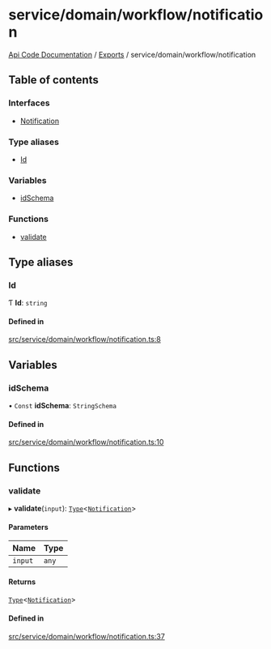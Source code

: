 # service/domain/workflow/notification
 
[Api Code Documentation](../README.md) / [Exports](../modules.md) / service/domain/workflow/notification

## Table of contents

### Interfaces

- [Notification](../interfaces/service_domain_workflow_notification.Notification.md)

### Type aliases

- [Id](service_domain_workflow_notification.md#id)

### Variables

- [idSchema](service_domain_workflow_notification.md#idschema)

### Functions

- [validate](service_domain_workflow_notification.md#validate)

## Type aliases

### Id

Ƭ **Id**: `string`

#### Defined in

[src/service/domain/workflow/notification.ts:8](https://github.com/openkfw/TruBudget/blob/f6ee764/api/src/service/domain/workflow/notification.ts#L8)

## Variables

### idSchema

• `Const` **idSchema**: `StringSchema`

#### Defined in

[src/service/domain/workflow/notification.ts:10](https://github.com/openkfw/TruBudget/blob/f6ee764/api/src/service/domain/workflow/notification.ts#L10)

## Functions

### validate

▸ **validate**(`input`): [`Type`](result.md#type)<[`Notification`](../interfaces/service_domain_workflow_notification.Notification.md)\>

#### Parameters

| Name | Type |
| :------ | :------ |
| `input` | `any` |

#### Returns

[`Type`](result.md#type)<[`Notification`](../interfaces/service_domain_workflow_notification.Notification.md)\>

#### Defined in

[src/service/domain/workflow/notification.ts:37](https://github.com/openkfw/TruBudget/blob/f6ee764/api/src/service/domain/workflow/notification.ts#L37)
